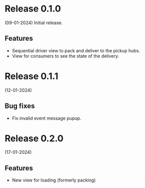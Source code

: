# Release 0.1.0
(09-01-2024)
Initial release.

## Features
* Sequential driver view to pack and deliver to the pickup hubs.
* View for consumers to see the state of the delivery.

# Release 0.1.1
(12-01-2024)
## Bug fixes
* Fix invalid event message pupup.

# Release 0.2.0
(17-01-2024)
## Features
* New view for loading (formerly packing)